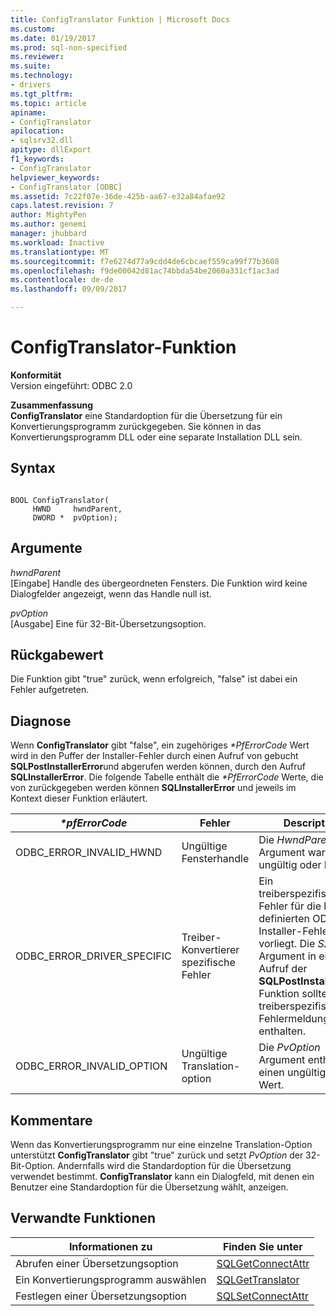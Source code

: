 ```yaml
---
title: ConfigTranslator Funktion | Microsoft Docs
ms.custom: 
ms.date: 01/19/2017
ms.prod: sql-non-specified
ms.reviewer: 
ms.suite: 
ms.technology:
- drivers
ms.tgt_pltfrm: 
ms.topic: article
apiname:
- ConfigTranslator
apilocation:
- sqlsrv32.dll
apitype: dllExport
f1_keywords:
- ConfigTranslator
helpviewer_keywords:
- ConfigTranslator [ODBC]
ms.assetid: 7c22f07e-36de-425b-aa67-e32a84afae92
caps.latest.revision: 7
author: MightyPen
ms.author: genemi
manager: jhubbard
ms.workload: Inactive
ms.translationtype: MT
ms.sourcegitcommit: f7e6274d77a9cdd4de6cbcaef559ca99f77b3608
ms.openlocfilehash: f9de00042d81ac74bbda54be2060a331cf1ac3ad
ms.contentlocale: de-de
ms.lasthandoff: 09/09/2017

---
```

# <a name="configtranslator-function"></a>ConfigTranslator-Funktion
**Konformität**  
 Version eingeführt: ODBC 2.0  
  
 **Zusammenfassung**  
 **ConfigTranslator** eine Standardoption für die Übersetzung für ein Konvertierungsprogramm zurückgegeben. Sie können in das Konvertierungsprogramm DLL oder eine separate Installation DLL sein.  
  
## <a name="syntax"></a>Syntax  
  
```  
  
BOOL ConfigTranslator(  
     HWND     hwndParent,  
     DWORD *  pvOption);  
```  
  
## <a name="arguments"></a>Argumente  
 *hwndParent*  
 [Eingabe] Handle des übergeordneten Fensters. Die Funktion wird keine Dialogfelder angezeigt, wenn das Handle null ist.  
  
 *pvOption*  
 [Ausgabe] Eine für 32-Bit-Übersetzungsoption.  
  
## <a name="returns"></a>Rückgabewert  
 Die Funktion gibt "true" zurück, wenn erfolgreich, "false" ist dabei ein Fehler aufgetreten.  
  
## <a name="diagnostics"></a>Diagnose  
 Wenn **ConfigTranslator** gibt "false", ein zugehöriges  *\*PfErrorCode* Wert wird in den Puffer der Installer-Fehler durch einen Aufruf von gebucht **SQLPostInstallerError**und abgerufen werden können, durch den Aufruf **SQLInstallerError**. Die folgende Tabelle enthält die  *\*PfErrorCode* Werte, die von zurückgegeben werden können **SQLInstallerError** und jeweils im Kontext dieser Funktion erläutert.  
  
|*\*pfErrorCode*|Fehler|Description|  
|---------------------|-----------|-----------------|  
|ODBC_ERROR_INVALID_HWND|Ungültige Fensterhandle|Die *HwndParent* Argument war ungültig oder NULL.|  
|ODBC_ERROR_DRIVER_SPECIFIC|Treiber-Konvertierer spezifische Fehler|Ein treiberspezifischen Fehler für die kein definierten ODBC-Installer-Fehler vorliegt. Die *SzError* Argument in einem Aufruf der **SQLPostInstallerError** Funktion sollte die treiberspezifische Fehlermeldung enthalten.|  
|ODBC_ERROR_INVALID_OPTION|Ungültige Translation-option|Die *PvOption* Argument enthalten einen ungültigen Wert.|  
  
## <a name="comments"></a>Kommentare  
 Wenn das Konvertierungsprogramm nur eine einzelne Translation-Option unterstützt **ConfigTranslator** gibt "true" zurück und setzt *PvOption* der 32-Bit-Option. Andernfalls wird die Standardoption für die Übersetzung verwendet bestimmt. **ConfigTranslator** kann ein Dialogfeld, mit denen ein Benutzer eine Standardoption für die Übersetzung wählt, anzeigen.  
  
## <a name="related-functions"></a>Verwandte Funktionen  
  
|Informationen zu|Finden Sie unter|  
|---------------------------|---------|  
|Abrufen einer Übersetzungsoption|[SQLGetConnectAttr](../../../odbc/reference/syntax/sqlgetconnectattr-function.md)|  
|Ein Konvertierungsprogramm auswählen|[SQLGetTranslator](../../../odbc/reference/syntax/sqlgettranslator-function.md)|  
|Festlegen einer Übersetzungsoption|[SQLSetConnectAttr](../../../odbc/reference/syntax/sqlsetconnectattr-function.md)|

